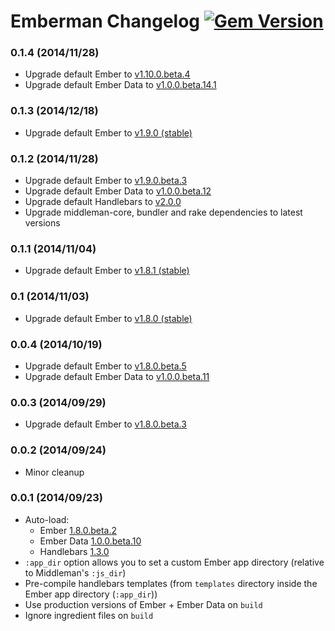 # Emberman Changelog [![Gem Version](https://badge.fury.io/rb/emberman.svg)](http://badge.fury.io/rb/emberman)

### 0.1.4 (2014/11/28)
- Upgrade default Ember to [v1.10.0.beta.4](https://github.com/emberjs/ember.js/blob/v1.10.0-beta.4/CHANGELOG.md)
- Upgrade default Ember Data to [v1.0.0.beta.14.1](https://github.com/emberjs/data/blob/v1.0.0-beta.14.1/CHANGELOG.md)

### 0.1.3 (2014/12/18)
- Upgrade default Ember to [v1.9.0 (stable)](https://github.com/emberjs/ember.js/blob/v1.9.0/CHANGELOG.md)

### 0.1.2 (2014/11/28)
- Upgrade default Ember to [v1.9.0.beta.3](https://github.com/emberjs/ember.js/blob/v1.9.0-beta.3/CHANGELOG.md)
- Upgrade default Ember Data to [v1.0.0.beta.12](https://github.com/emberjs/data/blob/v1.0.0-beta.12/CHANGELOG.md)
- Upgrade default Handlebars to [v2.0.0](https://github.com/wycats/handlebars.js/blob/v2.0.0/release-notes.md)
- Upgrade middleman-core, bundler and rake dependencies to latest versions

### 0.1.1 (2014/11/04)
- Upgrade default Ember to [v1.8.1 (stable)](https://github.com/emberjs/ember.js/blob/v1.8.1/CHANGELOG.md)

### 0.1 (2014/11/03)
- Upgrade default Ember to [v1.8.0 (stable)](https://github.com/emberjs/ember.js/blob/v1.8.0/CHANGELOG.md)

### 0.0.4 (2014/10/19)
- Upgrade default Ember to [v1.8.0.beta.5](https://github.com/emberjs/ember.js/blob/v1.8.0-beta.5/CHANGELOG.md)
- Upgrade default Ember Data to [v1.0.0.beta.11](https://github.com/emberjs/data/blob/v1.0.0-beta.11/CHANGELOG.md)

### 0.0.3 (2014/09/29)
- Upgrade default Ember to [v1.8.0.beta.3](https://github.com/emberjs/ember.js/blob/v1.8.0-beta.3/CHANGELOG.md)

### 0.0.2 (2014/09/24)
- Minor cleanup

### 0.0.1 (2014/09/23)
- Auto-load:
  + Ember [1.8.0.beta.2](https://github.com/emberjs/ember.js/releases/tag/v1.8.0-beta.2)
  + Ember Data [1.0.0.beta.10](https://github.com/emberjs/data/releases/tag/v1.0.0-beta.10)
  + Handlebars [1.3.0](https://github.com/wycats/handlebars.js/releases/tag/v1.3.0)
- `:app_dir` option allows you to set a custom Ember app directory (relative to Middleman's `:js_dir`)
- Pre-compile handlebars templates (from `templates` directory inside the Ember app directory (`:app_dir`))
- Use production versions of Ember + Ember Data on `build`
- Ignore ingredient files on `build`
